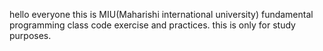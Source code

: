 hello everyone this is MIU(Maharishi international university) fundamental programming class code exercise 
and practices. 
this is only for study purposes.    